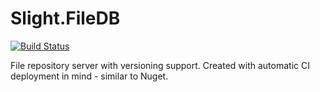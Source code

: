 # Slight.FileDB

[![Build Status](https://jenkins.silvenga.com/buildStatus/icon?job=Slight.FileDB)](https://jenkins.silvenga.com/job/Slight.FileDB/)

File repository server with versioning support. Created with automatic CI deployment in mind - similar to Nuget. 
